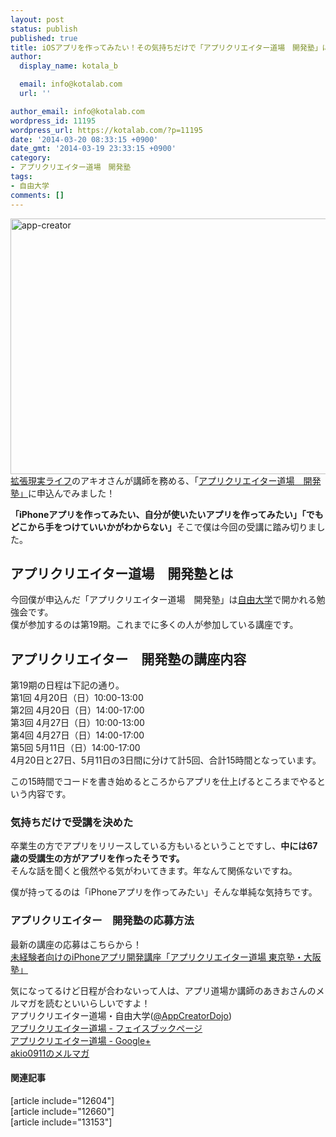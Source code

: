 ```yaml
---
layout: post
status: publish
published: true
title: iOSアプリを作ってみたい！その気持ちだけで「アプリクリエイター道場　開発塾」に申込んでみたよ！
author:
  display_name: kotala_b

  email: info@kotalab.com
  url: ''

author_email: info@kotalab.com
wordpress_id: 11195
wordpress_url: https://kotalab.com/?p=11195
date: '2014-03-20 08:33:15 +0900'
date_gmt: '2014-03-19 23:33:15 +0900'
category:
- アプリクリエイター道場　開発塾
tags:
- 自由大学
comments: []
---
```

<p><img src="https://kotalab.com/wp-content/uploads/app-creator-546x409.png" alt="app-creator" width="546" height="409" class="alignnone size-large wp-image-11196" /><br />
<a href="http://akio0911.net/" target="_blank">拡張現実ライフ</a>のアキオさんが講師を務める、「<a href="https://freedom-univ.com/lecture/app_developmen.html" target="_blank">アプリクリエイター道場　開発塾」</a>に申込んでみました！</p>
<p><strong>「iPhoneアプリを作ってみたい、自分が使いたいアプリを作ってみたい」「でもどこから手をつけていいかがわからない」</strong>そこで僕は今回の受講に踏み切りました。<br />
</p>
<!--more-->
<h2>アプリクリエイター道場　開発塾とは</h2>
<p>今回僕が申込んだ「アプリクリエイター道場　開発塾」は<a href="http://freedom-univ.com/" target="_blank">自由大学</a>で開かれる勉強会です。<br />
僕が参加するのは第19期。これまでに多くの人が参加している講座です。</p>
<h2>アプリクリエイター　開発塾の講座内容</h2>
<p>第19期の日程は下記の通り。<br />
第1回 4月20日（日）10:00-13:00<br />
第2回 4月20日（日）14:00-17:00<br />
第3回 4月27日（日）10:00-13:00<br />
第4回 4月27日（日）14:00-17:00<br />
第5回 5月11日（日）14:00-17:00<br />
4月20日と27日、5月11日の3日間に分けて計5回、合計15時間となっています。</p>
<p>この15時間でコードを書き始めるところからアプリを仕上げるところまでやるという内容です。</p>
<h3>気持ちだけで受講を決めた</h3>
<p>卒業生の方でアプリをリリースしている方もいるということですし、<strong>中には67歳の受講生の方がアプリを作ったそうです。</strong><br />
そんな話を聞くと俄然やる気がわいてきます。年なんて関係ないですね。</p>
<p>僕が持ってるのは「iPhoneアプリを作ってみたい」そんな単純な気持ちです。</p>
<h3>アプリクリエイター　開発塾の応募方法</h3>
<p>最新の講座の応募はこちらから！<br />
<a href="http://egg-is-world.com/app-creator-dojo-develop/" target="_blank">未経験者向けのiPhoneアプリ開発講座「アプリクリエイター道場 東京塾・大阪塾」</a><a href="https://b.hatena.ne.jp/entry/http://egg-is-world.com/app-creator-dojo-develop/" target="_blank"><img border="0" src="https://b.hatena.ne.jp/entry/image/http://egg-is-world.com/app-creator-dojo-develop/" alt="" /></a></p>
<p>気になってるけど日程が合わないって人は、アプリ道場か講師のあきおさんのメルマガを読むといいらしいですよ！<br />
アプリクリエイター道場・自由大学(<a href="https://twitter.com/appcreatordojo" target="_blank">@AppCreatorDojo</a>)<br />
<a href="https://www.facebook.com/AppCreatorDojo" target="_blank">アプリクリエイター道場 - フェイスブックページ</a><br />
<a href="https://plus.google.com/105830589883151624005/posts" target="_blank">アプリクリエイター道場 - Google+</a><br />
<a href="http://www.mag2.com/m/0001625630.html" target="_blank">akio0911のメルマガ</a></p>
<h4 class="rel">関連記事</h4>
<p>[article include="12604"]<br />
[article include="12660"]<br />
[article include="13153"]</p>
